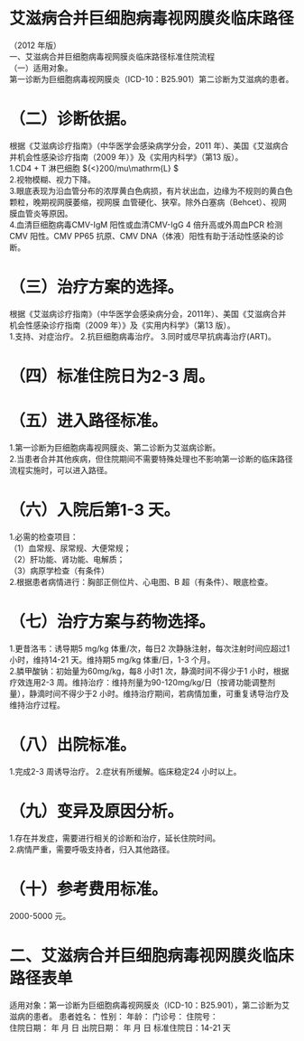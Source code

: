 # 艾滋病合并巨细胞病毒视网膜炎临床路径  
（2012 年版）  
一、艾滋病合并巨细胞病毒视网膜炎临床路径标准住院流程  
（一）适用对象。  
第一诊断为巨细胞病毒视网膜炎（ICD-10：B25.901）第二诊断为艾滋病的患者。  
# （二）诊断依据。  
根据《艾滋病诊疗指南》（中华医学会感染病学分会，2011 年）、美国《艾滋病合并机会性感染诊疗指南（2009 年）》及《实用内科学》（第13 版）。  
1.CD4 + T 淋巴细胞 ${<}200/mu\mathrm{L} $  
2.视物模糊、视力下降。  
3.眼底表现为沿血管分布的浓厚黄白色病损，有片状出血，边缘为不规则的黄白色颗粒，晚期视网膜萎缩，视网膜 血管硬化、狭窄。除外白塞病（Behcet）、视网膜血管炎等原因。  
4.血清巨细胞病毒CMV-IgM 阳性或血清CMV-IgG 4 倍升高或外周血PCR 检测CMV 阳性。CMV PP65 抗原、CMV DNA（体液）阳性有助于活动性感染的诊断。  
# （三）治疗方案的选择。  
根据《艾滋病诊疗指南》（中华医学会感染病分会，2011年）、美国《艾滋病合并机会性感染诊疗指南（2009 年）》及《实用内科学》（第13 版）。  
1.支持、对症治疗。 2.抗巨细胞病毒治疗。 3.同时或尽早抗病毒治疗(ART)。  
# （四）标准住院日为2-3 周。  
# （五）进入路径标准。  
1.第一诊断为巨细胞病毒视网膜炎、第二诊断为艾滋病诊断。  
2.当患者合并其他疾病，但住院期间不需要特殊处理也不影响第一诊断的临床路径流程实施时，可以进入路径。  
# （六）入院后第1-3 天。  
1.必需的检查项目：  
（1）血常规、尿常规、大便常规；  
（2）肝功能、肾功能、电解质；  
（3）病原学检查（有条件）  
2.根据患者病情进行：胸部正侧位片、心电图、B 超（有条件）、眼底检查。  
# （七）治疗方案与药物选择。  
1.更昔洛韦：诱导期5 mg/kg 体重/次，每日2 次静脉注射，每次注射时间应超过1 小时，维持14-21 天。维持期5 mg/kg 体重/日，1-3 个月。  
2.膦甲酸钠：初始量为60mg/kg，每8 小时1 次，静滴时间不得少于1 小时，根据疗效连用2-3 周。维持治疗：维持剂量为90-120mg/kg/日（按肾功能调整剂量），静滴时间不得少于2 小时。维持治疗期间，若病情加重，可重复诱导治疗及维持治疗过程。  
# （八）出院标准。  
1.完成2-3 周诱导治疗。 2.症状有所缓解。临床稳定24 小时以上。  
# （九）变异及原因分析。  
1.存在并发症，需要进行相关的诊断和治疗，延长住院时间。  
2.病情严重，需要呼吸支持者，归入其他路径。  
# （十）参考费用标准。  
2000-5000 元。  
# 二、艾滋病合并巨细胞病毒视网膜炎临床路径表单  
适用对象：第一诊断为巨细胞病毒视网膜炎（ICD-10：B25.901），第二诊断为艾滋病的患者。 患者姓名：           性别：    年龄：    门诊号：       住院号：  
住院日期：   年  月  日 出院日期：   年  月   日  标准住院日：14-21 天  
